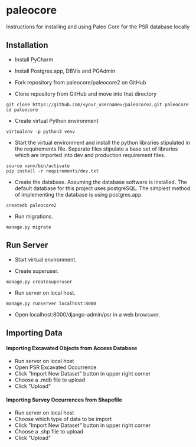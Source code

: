 paleocore
==================

Instructions for installing and using Paleo Core for the PSR database locally

Installation
------------------
* Install PyCharm
* Install Postgres.app, DBVis and PGAdmin
* Fork repository from paleocore/paleocore2 on GitHub

* Clone repository from GitHub and move into that directory
```
git clone https://github.com/<your_username>/paleocore2.git paleocore
cd paleocore
```

* Create virtual Python environment
```
virtualenv -p python3 venv
```

* Start the virtual environment and install the python libraries stipulated in the requirements file. Separate files stipulate a base set of libraries which are imported into dev and production requirement files.
```
source venv/bin/activate
pip install -r requirements/dev.txt
```

* Create the database. Assuming the database software is installed. The default database for this project uses postgreSQL. The simplest method of implementing the database is using postgres.app.
```
createdb paleocore2
```

* Run migrations.
```
manage.py migrate
```

Run Server
--------------------
* Start virtual environment.

* Create superuser.
```
manage.py createsuperuser
```

* Run server on local host.
```
manage.py runserver localhost:8000
```

* Open localhost:8000/django-admin/psr in a web browswer.


Importing Data
--------------------
#### Importing Excavated Objects from Access Database
* Run server on local host
* Open PSR Excavated Occurrence
* Click "Import New Dataset" button in upper right corner
* Choose a .mdb file to upload
* Click "Upload"


#### Importing Survey Occurrences from Shapefile
* Run server on local host
* Choose which type of data to be import
* Click "Import New Dataset" button in upper right corner
* Choose a .shp file to upload
* Click "Upload"
